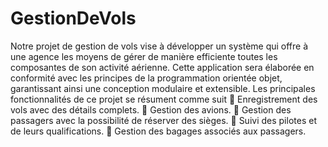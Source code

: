 # GestionDeVols

Notre projet de gestion de vols vise à développer un système qui offre à une agence les moyens de gérer de manière efficiente toutes les composantes de son activité aérienne. Cette application sera élaborée en conformité avec les principes de la programmation orientée objet, garantissant ainsi une conception modulaire et extensible.
Les principales fonctionnalités de ce projet se résument comme suit 
	Enregistrement des vols avec des détails complets.
	Gestion des avions.
	Gestion des passagers avec la possibilité de réserver des sièges.
	Suivi des pilotes et de leurs qualifications. 
	Gestion des bagages associés aux passagers. 
